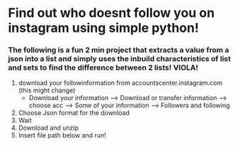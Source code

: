 # Find out who doesnt follow you on instagram using simple python! 

### The following is a fun 2 min project that extracts a value from a json into a list and simply uses the inbuild characteristics of list and sets to find the difference between 2 lists! VIOLA!


1. download your followinformation from accountscenter.instagram.com (this might change)
    - Download your information --> Download or transfer information --> choose acc --> Some of your information --> Followers and following
2. Choose Json format for the download
3. Wait 
4. Download and unzip
5. Insert file path below and run! 